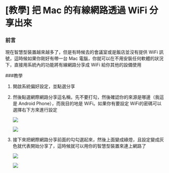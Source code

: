 [教學] 把 Mac 的有線網路透過 WiFi 分享出來
====

### 前言

現在智慧型裝置越來越多了，但是有時候去的會議室或是飯店並沒有提供 WiFi 訊號，這時候如果你剛好有帶一台 Mac 電腦，你就可以在不用安裝任何軟體的狀況下，直接用系統內的功能將有線網路分享成 WiFi 給你其他的設備使用


###教學

1. 開啟系統偏好設定，並點選分享


2. 然後點選網際網路分享這名稱，先不要打勾，然後確認你的來源是哪邊（我這是 Android Phone），而我目的地是 WiFi。如果你有要設定 WiFi的密碼可以選擇右下方來進行設定

	![](https://photo.hy31.net/2015/mac/wifi_share/2.png)

	![](https://photo.hy31.net/2015/mac/wifi_share/3.png)



3. 接下來把網際網路分享前面的勾勾選起來，然後上面變成綠燈，且設定變成灰色就代表開始分享了，這時候就可以用你的智慧型裝置來連上網路了

	![](https://photo.hy31.net/2015/mac/wifi_share/4.png)

	![](https://photo.hy31.net/2015/mac/wifi_share/5.jpeg)